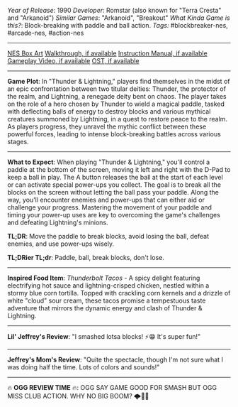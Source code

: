 *Year of Release*: 1990
*Developer*: Romstar (also known for "Terra Cresta" and "Arkanoid")
*Similar Games*: "Arkanoid", "Breakout"
*What Kinda Game is this?*: Block-breaking with paddle and ball action.
*Tags:* #blockbreaker-nes, #arcade-nes, #action-nes

---
[NES Box Art](https://www.google.com/search?tbm=isch&q=NES+Box+Art+Thunder+%26+Lightning) 
[Walkthrough, if available](https://www.google.com/search?q=Walkthrough+NES+Thunder+%26+Lightning)
[Instruction Manual, if available](https://www.google.com/search?q=NES+Instruction+Manual+Thunder+%26+Lightning)
[Gameplay Video, if available](https://www.youtube.com/results?search_query=gameplay+NES+Thunder+%26+Lightning) 
[OST, if available](https://www.youtube.com/results?search_query=gameplay+NES+Thunder+%26+Lightning+OST)

- - -
**Game Plot**: In "Thunder & Lightning," players find themselves in the midst of an epic confrontation between two titular deities: Thunder, the protector of the realm, and Lightning, a renegade deity bent on chaos. The player takes on the role of a hero chosen by Thunder to wield a magical paddle, tasked with deflecting balls of energy to destroy blocks and various mythical creatures summoned by Lightning, in a quest to restore peace to the realm. As players progress, they unravel the mythic conflict between these powerful forces, leading to intense block-breaking battles across various stages.

- - -
**What to Expect**: When playing "Thunder & Lightning," you'll control a paddle at the bottom of the screen, moving it left and right with the D-Pad to keep a ball in play. The A button releases the ball at the start of each level or can activate special power-ups you collect. The goal is to break all the blocks on the screen without letting the ball pass your paddle. Along the way, you'll encounter enemies and power-ups that can either aid or challenge your progress. Mastering the movement of your paddle and timing your power-up uses are key to overcoming the game's challenges and defeating Lightning's minions.

**TL;DR**: Move the paddle to break blocks, avoid losing the ball, defeat enemies, and use power-ups wisely.

**TL;DRier TL;dr**: Paddle, ball, break blocks, don't lose.

---
**Inspired Food Item**: *Thunderbolt Tacos* - A spicy delight featuring electrifying hot sauce and lightning-crisped chicken, nestled within a stormy blue corn tortilla. Topped with crackling corn kernels and a drizzle of white "cloud" sour cream, these tacos promise a tempestuous taste adventure that mirrors the dynamic energy and clash of Thunder & Lightning.

---
**Lil' Jeffrey's Review**: "I smashed lotsa blocks! ⚡😁 It's super fun!"

---
**Jeffrey's Mom's Review**: "Quite the spectacle, though I'm not sure what I was doing half the time. Lots of colors and sounds!"

---
🔥 **OGG REVIEW TIME** 🔥: OGG SAY GAME GOOD FOR SMASH BUT OGG MISS CLUB ACTION. WHY NO BIG BOOM? 🌩️🚫🏏